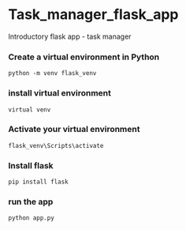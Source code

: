 # Task_manager_flask_app
Introductory flask app - task manager

### Create a virtual environment in Python

`python -m venv flask_venv`

### install virtual environment

`virtual venv`

### Activate your virtual environment

`flask_venv\Scripts\activate`

### Install flask

`pip install flask`

### run the app

`python app.py`

